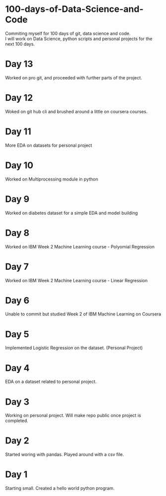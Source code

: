 # 100-days-of-Data-Science-and-Code
Commiting myself for 100 days of git, data science and code.<br/>
I will work on Data Science, python scripts and personal projects for the next 100 days.

# Day 13
Worked on pro git, and proceeded with further parts of the project.

# Day 12
Woked on git hub cli and brushed around a little on coursera courses.

# Day 11 
More EDA on datasets for personal project

# Day 10
Worked on Multiprocessing module in python

# Day 9
Worked on diabetes dataset for a simple EDA and model building

# Day 8 
Worked on IBM Week 2 Machine Learning course - Polyomial Regression

# Day 7
Worked on IBM Week 2 Machine Learning course - Linear Regression

# Day 6 
Unable to commit but studied Week 2 of IBM Machine Learning on Coursera

# Day 5
Implemented Logistic Regression on the dataset. (Personal Project)


# Day 4
EDA on a dataset related to personal project.

# Day 3
Working on personal project.
Will make repo public once project is completed.

# Day 2
Started woring with pandas.
Played around with a csv file.

# Day 1 
Starting small. Created a hello world python program. 
